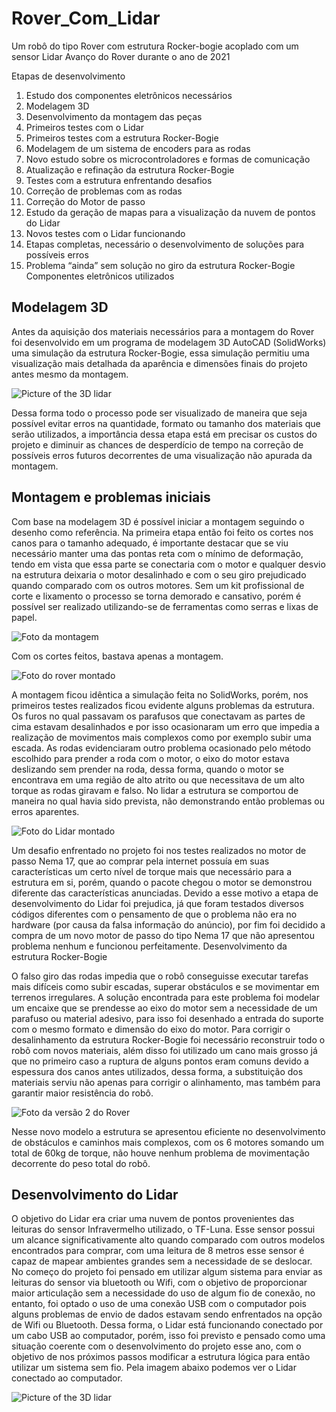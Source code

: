 # Rover_Com_Lidar
Um robô do tipo Rover com estrutura Rocker-bogie acoplado com um sensor Lidar
Avanço do Rover durante o ano de 2021

Etapas de desenvolvimento
1.	Estudo dos componentes eletrônicos necessários
2.	Modelagem 3D
3.	Desenvolvimento da montagem das peças
4.	Primeiros testes com o Lidar
5.	Primeiros testes com a estrutura Rocker-Bogie
6.	Modelagem de um sistema de encoders para as rodas
7.	Novo estudo sobre os microcontroladores e formas de comunicação
8.	Atualização e refinação da estrutura Rocker-Bogie
9.	Testes com a estrutura enfrentando desafios
10.	Correção de problemas com as rodas
11.	Correção do Motor de passo
12.	Estudo da geração de mapas para a visualização da nuvem de pontos do Lidar
13.	Novos testes com o Lidar funcionando
14.	Etapas completas, necessário o desenvolvimento de soluções para possíveis erros
15.	Problema “ainda” sem solução no giro da estrutura Rocker-Bogie
Componentes eletrônicos utilizados

## Modelagem 3D
Antes da aquisição dos materiais necessários para a montagem do Rover foi desenvolvido em um programa de modelagem 3D AutoCAD (SolidWorks) uma simulação da estrutura Rocker-Bogie, essa simulação permitiu uma visualização mais detalhada da aparência e dimensões finais do projeto antes mesmo da montagem. 

![Picture of the 3D lidar](./Imagens/fotoRooverSolidworks.jpg) 
 
Dessa forma todo o processo pode ser visualizado de maneira que seja possível evitar erros na quantidade, formato ou tamanho dos materiais que serão utilizados, a importância dessa etapa está em precisar os custos do projeto e diminuir as chances de desperdício de tempo na correção de possíveis erros futuros decorrentes de uma visualização não apurada da montagem.

## Montagem e problemas iniciais 
Com base na modelagem 3D é possível iniciar a montagem seguindo o desenho como referência. Na primeira etapa então foi feito os cortes nos canos para o tamanho adequado, é importante destacar que se viu necessário manter uma das pontas reta com o mínimo de deformação, tendo em vista que essa parte se conectaria com o motor e qualquer desvio na estrutura deixaria o motor desalinhado e com o seu giro prejudicado quando comparado com os outros motores.
Sem um kit profissional de corte e lixamento o processo se torna demorado e cansativo, porém é possível ser realizado utilizando-se de ferramentas como serras e lixas de papel.

![Foto da montagem](./Imagens/MontagemRover.jpg)

Com os cortes feitos, bastava apenas a montagem.

![Foto do rover montado](./Imagens/RooverMontado.jpg)
 
A montagem ficou idêntica a simulação feita no SolidWorks, porém, nos primeiros testes realizados ficou evidente alguns problemas da estrutura. Os furos no qual passavam os parafusos que conectavam as partes de cima estavam desalinhados e por isso ocasionaram um erro que impedia a realização de movimentos mais complexos como por exemplo subir uma escada. 
As rodas evidenciaram outro problema ocasionado pelo método escolhido para prender a roda com o motor, o eixo do motor estava deslizando sem prender na roda, dessa forma, quando o motor se encontrava em uma região de alto atrito ou que necessitava de um alto torque as rodas giravam e falso.
No lidar a estrutura se comportou de maneira no qual havia sido prevista, não demonstrando então problemas ou erros aparentes.

![Foto do Lidar montado](./Imagens/Foto2Lidar.png)
 
Um desafio enfrentado no projeto foi nos testes realizados no motor de passo Nema 17, que ao comprar pela internet possuía em suas características um certo nível de torque mais que necessário para a estrutura em si, porém, quando o pacote chegou o motor se demonstrou diferente das características anunciadas. Devido a esse motivo a etapa de desenvolvimento do Lidar foi prejudica, já que foram testados diversos códigos diferentes com o pensamento de que o problema não era no hardware (por causa da falsa informação do anúncio), por fim foi decidido a compra de um novo motor de passo do tipo Nema 17 que não apresentou problema nenhum e funcionou perfeitamente.
Desenvolvimento da estrutura Rocker-Bogie

O falso giro das rodas impedia que o robô conseguisse executar tarefas mais difíceis como subir escadas, superar obstáculos e se movimentar em terrenos irregulares. A solução encontrada para este problema foi modelar um encaixe que se prendesse ao eixo do motor sem a necessidade de um parafuso ou material adesivo, para isso foi desenhado a entrada do suporte com o mesmo formato e dimensão do eixo do motor.
Para corrigir o desalinhamento da estrutura Rocker-Bogie foi necessário reconstruir todo o robô com novos materiais, além disso foi utilizado um cano mais grosso já que no primeiro caso a ruptura de alguns pontos eram comuns devido a espessura dos canos antes utilizados, dessa forma, a substituição dos materiais serviu não apenas para corrigir o alinhamento, mas também para garantir maior resistência do robô.

![Foto da versão 2 do Rover](./Imagens/RoverDeLado.jpg)
 
Nesse novo modelo a estrutura se apresentou eficiente no desenvolvimento de obstáculos e caminhos mais complexos, com os 6 motores somando um total de 60kg de torque, não houve nenhum problema de movimentação decorrente do peso total do robô. 

## Desenvolvimento do Lidar

O objetivo do Lidar era criar uma nuvem de pontos provenientes das leituras do sensor Infravermelho utilizado, o TF-Luna. Esse sensor possui um alcance significativamente alto quando comparado com outros modelos encontrados para comprar, com uma leitura de 8 metros esse sensor é capaz de mapear ambientes grandes sem a necessidade de se deslocar.
No começo do projeto foi pensado em utilizar algum sistema para enviar as leituras do sensor via bluetooth ou Wifi, com o objetivo de proporcionar maior articulação sem a necessidade do uso de algum fio de conexão, no entanto, foi optado o uso de uma conexão USB com o computador pois alguns problemas de envio de dados estavam sendo enfrentados na opção de Wifi ou Bluetooth. Dessa forma, o Lidar está funcionando conectado por um cabo USB ao computador, porém, isso foi previsto e pensado como uma situação coerente com o desenvolvimento do projeto esse ano, com o objetivo de nos próximos passos modificar a estrutura lógica para então utilizar um sistema sem fio. Pela imagem abaixo podemos ver o Lidar conectado ao computador.

![Picture of the 3D lidar](./Imagens/LidarFazendoMapeamento.jpg)


